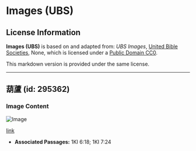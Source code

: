 # Images (UBS)

## License Information

**Images (UBS)** is based on and adapted from: _UBS Images_, [United Bible Societies](https://unitedbiblesocieties.org/), None, which is licensed under a [Public Domain CC0](https://creativecommons.org/public-domain/cc0/).

This markdown version is provided under the same license.



--------------------------------

## 葫蘆 (id: 295362)

### Image Content

![Image](https://cdn.aquifer.bible/aquifer-content/resources/Media/WEB-0084_bottlegourd.jpg)

[link](https://cdn.aquifer.bible/aquifer-content/resources/Media/WEB-0084_bottlegourd.jpg)

* **Associated Passages:** 1KI 6:18; 1KI 7:24

